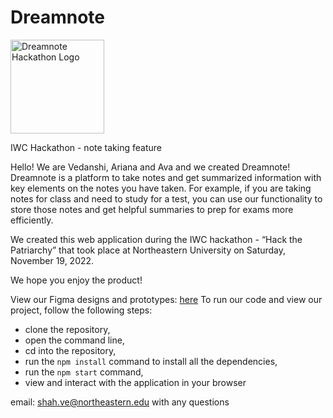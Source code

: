 # Dreamnote

<img src="https://user-images.githubusercontent.com/56982656/233196191-9e13a2f8-8cef-4def-a5ce-506c4edaf615.png" alt="Dreamnote Hackathon Logo" width="150">

IWC Hackathon - note taking feature

Hello! We are Vedanshi, Ariana and Ava and we created Dreamnote! Dreamnote is a platform to take notes and get summarized information with key elements on the notes you have taken. For example, if you are taking notes for class and need to study for a test, you can use our functionality to store those notes and get helpful summaries to prep for exams more efficiently.

We created this web application during the IWC hackathon - “Hack the Patriarchy” that took place at Northeastern University on Saturday, November 19, 2022.

We hope you enjoy the product!

View our Figma designs and prototypes: [here](https://www.figma.com/file/Ck8G7i2D3LVhEpQzu59535/Dreamnote?node-id=0%3A1&t=cg02zB3nBbR9naDz-1)
To run our code and view our project, follow the following steps:
- clone the repository,
- open the command line,
- cd into the repository,
- run the `npm install` command to install all the dependencies,
- run the `npm start` command,
- view and interact with the application in your browser

email: shah.ve@northeastern.edu with any questions
